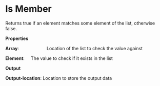 # Is Member

Returns true if an element matches some element of the list, otherwise false.

 **Properties**
 

**Array**:                      Location of the list to check the value against

**Element**:                 The value to check if it exists in the list

 **Output**
 

**Output-location**:   Location to store the output data